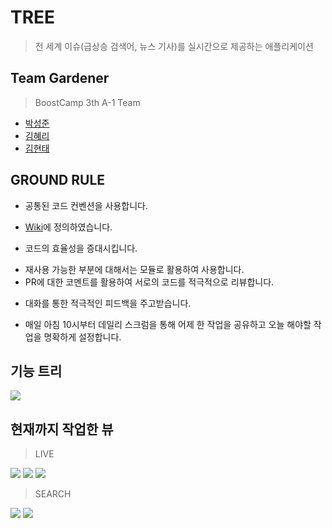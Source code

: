 # TREE
> 전 세계 이슈(급상승 검색어, 뉴스 기사)를 실시간으로 제공하는 애플리케이션

## Team Gardener
> BoostCamp 3th A-1 Team

- [박성준](https://github.com/godpp) 
- [김혜리](https://github.com/kimhyeri) 
- [김현태](https://github.com/onemoongit)

## GROUND RULE

* 공통된 코드 컨벤션을 사용합니다.
- [Wiki](https://github.com/boostcamp3-iOS/team-a1/wiki/Swift-Style-Guide)에 정의하였습니다.
* 코드의 효율성을 증대시킵니다.
- 재사용 가능한 부분에 대해서는 모듈로 활용하여 사용합니다.
- PR에 대한 코멘트를 활용하여 서로의 코드를 적극적으로 리뷰합니다.
* 대화를 통한 적극적인 피드백을 주고받습니다.
- 매일 아침 10시부터 데일리 스크럼을 통해 어제 한 작업을 공유하고 오늘 해야할 작업을 명확하게 설정합니다.


## 기능 트리

![](./image/tree.png)


## 현재까지 작업한 뷰

> LIVE

![](./image/스크린샷1.png)
![](./image/스크린샷2.png)
![](./image/스크린샷3.png)


> SEARCH

![](./image/스크린샷4.png)
![](./image/스크린샷5.png)

